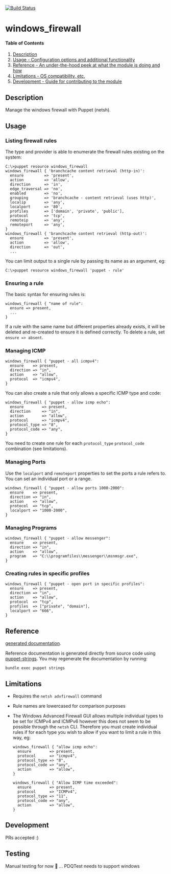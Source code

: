 [![Build Status](https://travis-ci.org/GeoffWilliams/puppet-windows_firewall.svg?branch=master)](https://travis-ci.org/GeoffWilliams/puppet-windows_firewall)
# windows_firewall

#### Table of Contents

1. [Description](#description)
1. [Usage - Configuration options and additional functionality](#usage)
1. [Reference - An under-the-hood peek at what the module is doing and how](#reference)
1. [Limitations - OS compatibility, etc.](#limitations)
1. [Development - Guide for contributing to the module](#development)

## Description

Manage the windows firewall with Puppet (netsh).

## Usage

### Listing firewall rules

The type and provider is able to enumerate the firewall rules existing on the system:

```shell
C:\>puppet resource windows_firewall
windows_firewall { 'branchcache content retrieval (http-in)':
  ensure         => 'present',
  action         => 'allow',
  direction      => 'in',
  edge_traversal => 'no',
  enabled        => 'no',
  grouping       => 'branchcache - content retrieval (uses http)',
  localip        => 'any',
  localport      => '80',
  profiles       => ['domain', 'private', 'public'],
  protocol       => 'tcp',
  remoteip       => 'any',
  remoteport     => 'any',
}
windows_firewall { 'branchcache content retrieval (http-out)':
  ensure         => 'present',
  action         => 'allow',
  direction      => 'out',
  ... 
```

You can limit output to a single rule by passing its name as an argument, eg:

```shell
C:\>puppet resource windows_firewall 'puppet - rule'
```

### Ensuring a rule

The basic syntax for ensuring rules is: 

```puppet
windows_firewall { "name of rule":
  ensure => present,
  ...
}
```

If a rule with the same name but different properties already exists, it will be deleted and re-created to
ensure it is defined correctly. To delete a rule, set `ensure => absent`.

### Managing ICMP
```puppet
windows_firewall { "puppet - all icmpv4":
  ensure    => present,
  direction => "in",
  action    => "allow",
  protocol  => "icmpv4",
}
```

You can also create a rule that only allows a specific ICMP type and code:
```puppet
windows_firewall { "puppet - allow icmp echo":
  ensure        => present,
  direction     => "in",
  action        => "allow",
  protocol      => "icmpv4",
  protocol_type => "8",
  protocol_code => "any",
}
```
You need to create one rule for each `protocol_type` `protocol_code` combination (see limitations).

### Managing Ports

Use the `localport` and `remoteport` properties to set the ports a rule refers to. You can set an
individual port or a range.

```puppet
windows_firewall { "puppet - allow ports 1000-2000":
  ensure    => present,
  direction => "in",
  action    => "allow",
  protocol  => "tcp",
  localport => "1000-2000",
}
```

### Managing Programs

```puppet
windows_firewall { "puppet - allow messenger":
  ensure    => present,
  direction => "in",
  action    => "allow",
  program   => "C:\\programfiles\\messenger\\msnmsgr.exe",
}
```

### Creating rules in specific profiles
```puppet
windows_firewall { "puppet - open port in specific profiles":
  ensure    => present,
  direction => "in",
  action    => "allow",
  protocol  => "tcp",
  profiles  => ["private", "domain"],
  localport => "666",
}
```

## Reference
[generated documentation](https://rawgit.com/GeoffWilliams/puppet-windows_firewall/master/doc/index.html).

Reference documentation is generated directly from source code using [puppet-strings](https://github.com/puppetlabs/puppet-strings).  You may regenerate the documentation by running:

```shell
bundle exec puppet strings
```

## Limitations
* Requires the `netsh advfirewall` command
* Rule names are lowercased for comparison purposes
* The Windows Advanced Firewall GUI allows multiple individual types to be set for ICMPv4 and ICMPv6
  however this does not seem to be possible through the `netsh` CLI. Therefore you must create 
  individual rules if for each type you wish to allow if you want to limit a rule in this way, eg:
  
  ```puppet
  windows_firewall { "allow icmp echo":
    ensure        => present,
    protocol      => "icmpv4",
    protocol_type => "8",
    protocol_code => "any",
    action        => "allow",
  }

  windows_firewall { "Allow ICMP time exceeded":
    ensure        => present,
    protocol      => "ICMPv4",
    protocol_type => "11",
    protocol_code => "any",
    action        => "allow",
  }
  ```   

## Development

PRs accepted :)

## Testing
Manual testing for now 🤮 ... PDQTest needs to support windows